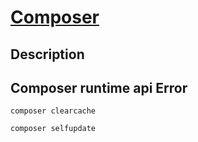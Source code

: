 # [Composer](readme.md)

## Description

## Composer runtime api Error

```console
composer clearcache

composer selfupdate
```
